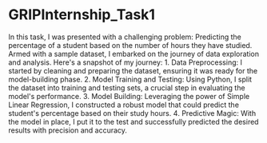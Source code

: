 # GRIPInternship_Task1
In this task, I was presented with a challenging problem: Predicting the percentage of a student based on the number of hours they have studied. Armed with a sample dataset, I embarked on the journey of data exploration and analysis.
Here's a snapshot of my journey:
1️. Data Preprocessing: I started by cleaning and preparing the dataset, ensuring it was ready for the model-building phase.
2️. Model Training and Testing: Using Python, I split the dataset into training and testing sets, a crucial step in evaluating the model's performance.
3️. Model Building: Leveraging the power of Simple Linear Regression, I constructed a robust model that could predict the student's percentage based on their study hours.
4️. Predictive Magic: With the model in place, I put it to the test and successfully predicted the desired results with precision and accuracy.
